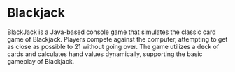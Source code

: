 # Blackjack
BlackJack is a Java-based console game that simulates the classic card game of Blackjack. Players compete against the computer, attempting to get as close as possible to 21 without going over. The game utilizes a deck of cards and calculates hand values dynamically, supporting the basic gameplay of Blackjack.
